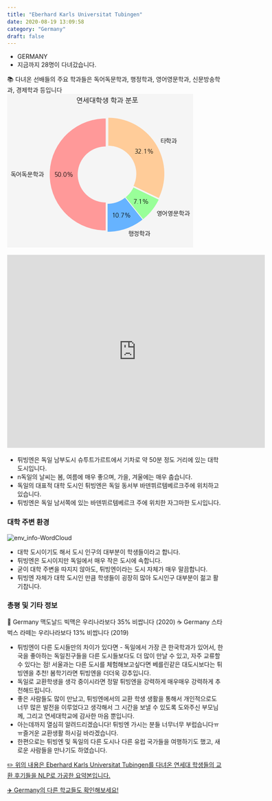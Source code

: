 ```yaml
---
title: "Eberhard Karls Universitat Tubingen"
date: 2020-08-19 13:09:58
category: "Germany"
draft: false
---
```


- GERMANY
- 지금까지 28명이 다녀갔습니다.

📚 다녀온 선배들의 주요 학과들은 독어독문학과, 행정학과, 영어영문학과, 신문방송학과, 경제학과 등입니다
![department-info](../plots/DE000001.png)

<iframe
width="600"
height="450"
frameborder="0" style="border:0"
src="https://www.google.com/maps/embed/v1/place?key=AIzaSyC9e1AME-pVmWC4hBpFdu5S4dKzyepa3HQ&q=Eberhard+Karls+Universitat+Tubingen&center=48.5294782,9.043774&zoom=14" allowfullscreen>
</iframe>

- 튀빙엔은 독일 남부도시 슈투트가르트에서 기차로 약 50분 정도 거리에 있는 대학도시입니다.
- n독일의 날씨는 봄, 여름에 매우 좋으며, 가을, 겨울에는 매우 춥습니다.
- 독일의 대표적 대학 도시인 튀빙엔은 독일 동서부 바덴뷔르템베르크주에 위치하고 있습니다.
- 튀빙엔은 독일 남서쪽에 있는 바덴뷔르템베르크 주에 위치한 자그마한 도시입니다.

### 대학 주변 환경

![env_info-WordCloud](../univ_wordclouds_okt/env_info/DE000001_env_info_okt.png)

- 대학 도시이기도 해서 도시 인구의 대부분이 학생들이라고 합니다.
- 튀빙엔은 도시이지만 독일에서 매우 작은 도시에 속합니다.
- 굳이 대학 주변을 따지지 않아도, 튀빙엔이라는 도시 자체가 매우 말끔합니다.
- 튀빙엔 자체가 대학 도시인 만큼 학생들이 굉장히 많아 도시인구 대부분이 젊고 활기찹니다.

### 총평 및 기타 정보
🍔 Germany 맥도날드 빅맥은 우리나라보다 35% 비쌉니다 (2020)
☕️ Germany 스타벅스 라떼는 우리나라보다 13% 비쌉니다 (2019)

- 튀빙엔이 다른 도시들만의 차이가 있다면 - 독일에서 가장 큰 한국학과가 있어서, 한국을 좋아하는 독일친구들을 다른 도시들보다도 더 많이 만날 수 있고, 자주 교류할 수 있다는 점! 서울과는 다른 도시를 체험해보고싶다면 베를린같은 대도시보다는 튀빙엔을 추천! 봄학기라면 튀빙엔을 더더욱 강추입니다.
- 독일로 교환학생을 생각 중이시라면 정말 튀빙엔을 강력하게 매우매우 강력하게 추천해드립니다.
- 좋은 사람들도 많이 만났고, 튀빙엔에서의 교환 학생 생활을 통해서 개인적으로도 너무 많은 발전을 이루었다고 생각해서 그 시간을 보낼 수 있도록 도와주신 부모님께, 그리고 연세대학교에 감사한 마음 뿐입니다.
- 아는데까지 열심히 알려드리겠습니다! 튀빙엔 가시는 분들 너무너무 부럽습니다ㅠㅠ즐거운 교환생활 하시길 바라겠습니다.
- 한편으로는 튀빙엔 및 독일의 다른 도시나 다른 유럽 국가들을 여행하기도 했고, 새로운 사람들을 만나기도 하였습니다.

[✏️ 위의 내용은 Eberhard Karls Universitat Tubingen를 다녀온 연세대 학생들의 교환 후기들을 NLP로 가공한 요약본입니다.](http://oia.yonsei.ac.kr/partner/expReport.asp?ucode=DE000001&bgbn=A)

[✈️ Germany의 다른 학교들도 확인해보세요!](https://yonsei-exchange.netlify.app/?category=Germany)
